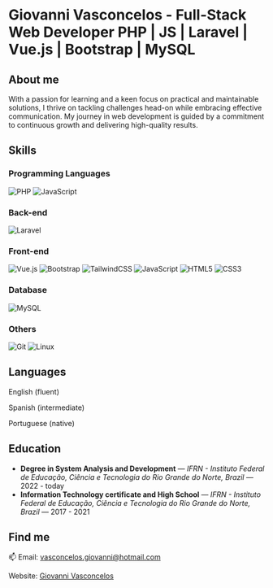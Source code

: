 # Giovanni Vasconcelos - Full-Stack Web Developer PHP | JS | Laravel | Vue.js | Bootstrap | MySQL

## About me
With a passion for learning and a keen focus on practical and maintainable solutions, I thrive on tackling challenges head-on while embracing effective communication. My journey in web development is guided by a commitment to continuous growth and delivering high-quality results.

## Skills

### Programming Languages
![PHP](https://img.shields.io/badge/php-%23777BB4.svg?style=for-the-badge&logo=php&logoColor=white)
![JavaScript](https://img.shields.io/badge/javascript-%23323330.svg?style=for-the-badge&logo=javascript&logoColor=%23F7DF1E)

### Back-end
![Laravel](https://img.shields.io/badge/laravel-%23FF2D20.svg?style=for-the-badge&logo=laravel&logoColor=white)

### Front-end
![Vue.js](https://img.shields.io/badge/vuejs-%2335495e.svg?style=for-the-badge&logo=vuedotjs&logoColor=%234FC08D)
![Bootstrap](https://img.shields.io/badge/bootstrap-%23563D7C.svg?style=for-the-badge&logo=bootstrap&logoColor=white)
![TailwindCSS](https://img.shields.io/badge/tailwindcss-%2338B2AC.svg?style=for-the-badge&logo=tailwind-css&logoColor=white)
![JavaScript](https://img.shields.io/badge/javascript-%23323330.svg?style=for-the-badge&logo=javascript&logoColor=%23F7DF1E)
![HTML5](https://img.shields.io/badge/html5-%23E34F26.svg?style=for-the-badge&logo=html5&logoColor=white)
![CSS3](https://img.shields.io/badge/css3-%231572B6.svg?style=for-the-badge&logo=css3&logoColor=white)

### Database
![MySQL](https://img.shields.io/badge/mysql-%2300f.svg?style=for-the-badge&logo=mysql&logoColor=white)

### Others
![Git](https://img.shields.io/badge/git-%23F05033.svg?style=for-the-badge&logo=git&logoColor=white)
![Linux](https://img.shields.io/badge/Linux-FCC624?style=for-the-badge&logo=linux&logoColor=black)

## Languages

English (fluent)

Spanish (intermediate)

Portuguese (native)

## Education
- **Degree in System Analysis and Development** — *IFRN - Instituto Federal de Educação, Ciência e Tecnologia do Rio Grande do Norte, Brazil* — 2022 - today
- **Information Technology certificate and High School** — *IFRN - Instituto Federal de Educação, Ciência e Tecnologia do Rio Grande do Norte, Brazil* — 2017 - 2021

## Find me

📫 Email: vasconcelos.giovanni@hotmail.com

Website: [Giovanni Vasconcelos](https://vasconcelos-giovanni.github.io/giovanni-vasconcelos)
